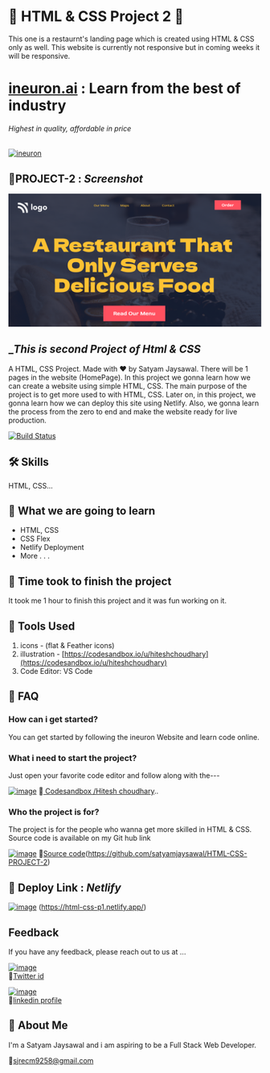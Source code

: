 # 🚀 HTML & CSS Project 2 🚀
This one is a restaurnt's landing page which is created using HTML & CSS only as well. This website is currently not responsive but in coming weeks it will be responsive.


# [ineuron.ai](https://ineuron.ai/)  : Learn from the best of industry

###### _Highest in quality, affordable in price_

[![ineuron](https://user-images.githubusercontent.com/108862706/184478502-02f2c131-c006-43e0-a88c-a25c1376739a.png)](https://ineuron.ai/)

## 🔗PROJECT-2  : _Screenshot_

![Project 2](thumbnail.png)
## __This is second Project of Html & CSS_

A HTML, CSS Project. Made with ♥ by Satyam Jaysawal. There will be 1 pages in the website (HomePage). In this project we gonna learn how we can create a website using simple HTML, CSS. The main purpose of the project is to get more used to with HTML, CSS. Later on, in this project, we gonna learn how we can deploy this site using Netlify. Also, we gonna learn the process from the zero to end and make the website ready for live production.

[![Build Status](https://travis-ci.org/joemccann/dillinger.svg?branch=master)]()
## 🛠 Skills
HTML, CSS...

## 🔗 What we are going to learn

- HTML, CSS
- CSS Flex
- Netlify Deployment
- More . . .

## 🔗 Time took to finish the project
It took me 1 hour to finish this project and it was fun working on it.

## 🔗 Tools Used

1. icons - (flat & Feather icons)
2. illustration - [https://codesandbox.io/u/hiteshchoudhary](https://codesandbox.io/u/hiteshchoudhary)
3. Code Editor: VS Code

## 🔗 FAQ

### How can i get started?

You can get started by following the ineuron Website and learn code online.

### What i need to start the project?

Just open your favorite code editor and follow along with the---

[![image](https://user-images.githubusercontent.com/108862706/184493921-6cca9346-17c0-4d78-9a83-aab80fc23ce9.png)](https://codesandbox.io/u/hiteshchoudhary) 
🔗[ Codesandbox /Hitesh choudhary](https://codesandbox.io/u/hiteshchoudhary)..

### Who the project is for?

The project is for the people who wanna get more skilled in HTML & CSS.
Source code is available on my Git hub link

[![image](https://user-images.githubusercontent.com/108862706/184493986-7bdd92e4-e060-4736-9365-f5e25448090c.png)](https://github.com/satyamjaysawal/HTML-CSS-PROJECT-2)
🔗[Source code](https://github.com/satyamjaysawal)(https://github.com/satyamjaysawal/HTML-CSS-PROJECT-2)

## 🚀 Deploy Link : _Netlify_
[![image](https://user-images.githubusercontent.com/108862706/184974666-250f6d16-200e-44c5-96cd-6e90a53b9f9c.png)](https://html-css-p1.netlify.app/)
(https://html-css-p1.netlify.app/)



## Feedback

If you have any feedback, please reach out to us at ...


[![image](https://user-images.githubusercontent.com/108862706/184496334-c8721697-0e31-437d-892e-088746ef47fe.png)](https://twitter.com/s_jaysawal?t=zbTR9vw_U8lRNNDXL1rW4A&s=08)  
🔘[Twitter id ](https://twitter.com/s_jaysawal?t=zbTR9vw_U8lRNNDXL1rW4A&s=08)

[![image](https://user-images.githubusercontent.com/108862706/184945711-9a46a212-402b-4d05-aaf7-cf4706946850.png)](https://www.linkedin.com/in/satyam-jaysawal-9b58b7238)  
🔘[linkedin profile](https://www.linkedin.com/in/satyam-jaysawal-9b58b7238)

## 🚀 About Me
I'm a Satyam Jaysawal and i am aspiring to be a Full Stack Web Developer.

📧[sjrecm9258@gmail.com](sjrecm9258@gmail.com)


